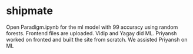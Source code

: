 # shipmate
Open Paradigm.ipynb for the ml model with 99 accuracy using random forests.
Frontend files are uploaded.
Vidip and Yagay did ML. Priyansh worked on fronted and built the site from scratch. We assisted Priyansh on ML

